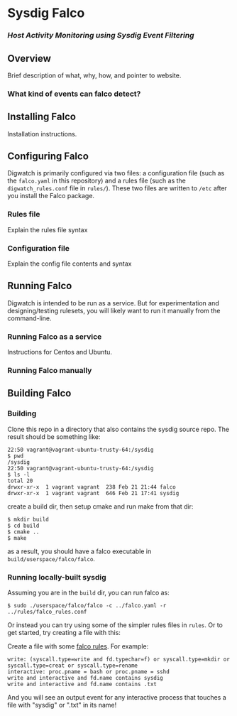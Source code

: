 # Sysdig Falco
### *Host Activity Monitoring using Sysdig Event Filtering*

## Overview
Brief description of what, why, how, and pointer to website.

### What kind of events can falco detect?



## Installing Falco
Installation instructions.

## Configuring Falco

Digwatch is primarily configured via two files: a configuration file (such as the `falco.yaml` in this repository) and a rules file (such as the `digwatch_rules.conf` file in `rules/`). These two files are written to `/etc` after you install the Falco package.

### Rules file
Explain the rules file syntax

### Configuration file
Explain the config file contents and syntax


## Running Falco

Digwatch is intended to be run as a service. But for experimentation and designing/testing rulesets, you will likely want to run it manually from the command-line.

### Running Falco as a service
Instructions for Centos and Ubuntu.

### Running Falco manually


## Building Falco

### Building
Clone this repo in a directory that also contains the sysdig source repo. The result should be something like:

```
22:50 vagrant@vagrant-ubuntu-trusty-64:/sysdig
$ pwd
/sysdig
22:50 vagrant@vagrant-ubuntu-trusty-64:/sysdig
$ ls -l
total 20
drwxr-xr-x  1 vagrant vagrant  238 Feb 21 21:44 falco
drwxr-xr-x  1 vagrant vagrant  646 Feb 21 17:41 sysdig
```

create a build dir, then setup cmake and run make from that dir:

```
$ mkdir build
$ cd build
$ cmake ..
$ make
```

as a result, you should have a falco executable in `build/userspace/falco/falco`.


### Running locally-built sysdig

Assuming you are in the `build` dir, you can run falco as:

`$ sudo ./userspace/falco/falco -c ../falco.yaml -r ../rules/falco_rules.conf`

Or instead you can try using some of the simpler rules files in `rules`. Or to get started, try creating a file with this:

Create a file with some [falco rules](Rule-syntax-and-design). For example:
```
write: (syscall.type=write and fd.typechar=f) or syscall.type=mkdir or syscall.type=creat or syscall.type=rename
interactive: proc.pname = bash or proc.pname = sshd
write and interactive and fd.name contains sysdig
write and interactive and fd.name contains .txt
```

And you will see an output event for any interactive process that touches a file with "sysdig" or ".txt" in its name!











